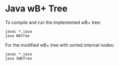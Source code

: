 # Java wB+ Tree
To compile and run the implemented wB+ tree:
```
javac *.java
java WbTree
```
For the modified wB+ tree with sorted internal nodes:
```
javac *.java
java SWbTree
```
